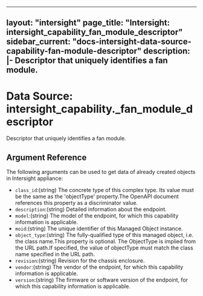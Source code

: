 
---
layout: "intersight"
page_title: "Intersight: intersight_capability_fan_module_descriptor"
sidebar_current: "docs-intersight-data-source-capability-fan-module-descriptor"
description: |-
Descriptor that uniquely identifies a fan module.
---

# Data Source: intersight_capability._fan_module_descriptor
Descriptor that uniquely identifies a fan module.
## Argument Reference
The following arguments can be used to get data of already created objects in Intersight appliance:
* `class_id`:(string) The concrete type of this complex type. Its value must be the same as the 'objectType' property.The OpenAPI document references this property as a discriminator value. 
* `description`:(string) Detailed information about the endpoint. 
* `model`:(string) The model of the endpoint, for which this capability information is applicable. 
* `moid`:(string) The unique identifier of this Managed Object instance. 
* `object_type`:(string) The fully-qualified type of this managed object, i.e. the class name.This property is optional. The ObjectType is implied from the URL path.If specified, the value of objectType must match the class name specified in the URL path. 
* `revision`:(string) Revision for the chassis enclosure. 
* `vendor`:(string) The vendor of the endpoint, for which this capability information is applicable. 
* `version`:(string) The firmware or software version of the endpoint, for which this capability information is applicable. 
